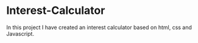 # Interest-Calculator
In this project I have created an interest calculator based on html, css and Javascript.
